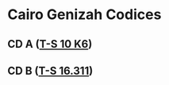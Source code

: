 # Cairo Genizah Codices

## CD A (<a href="https://cudl.lib.cam.ac.uk/view/MS-TS-00010-K-00006/1">T-S 10 K6</a>)

## CD B (<a href="https://cudl.lib.cam.ac.uk/view/MS-TS-00016-00311/1">T-S 16.311</a>)